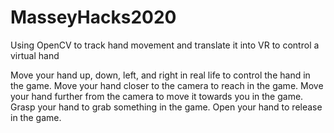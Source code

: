# MasseyHacks2020
Using OpenCV to track hand movement and translate it into VR to control a  virtual hand

Move your hand up, down, left, and right in real life to control the hand in the game.
Move your hand closer to the camera to reach in the game.
Move your hand further from the camera to move it towards you in the game.
Grasp your hand to grab something in the game.
Open your hand to release in the game.